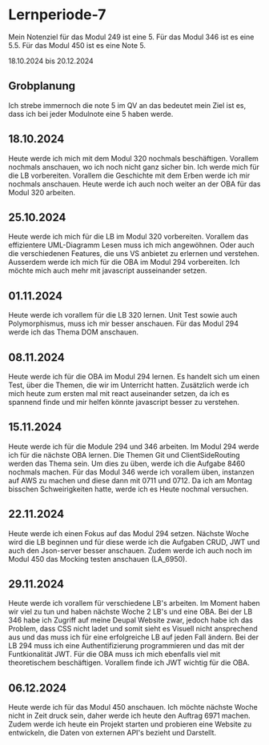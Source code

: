 # Lernperiode-7

Mein Notenziel für das Modul 249 ist eine 5. Für das Modul 346 ist es eine 5.5. Für das Modul 450 ist es eine Note 5.
 
18.10.2024 bis 20.12.2024

## Grobplanung

Ich strebe immernoch die note 5 im QV an das bedeutet mein Ziel ist es, dass ich bei jeder Modulnote eine 5 haben werde.
 
## 18.10.2024

Heute werde ich mich mit dem Modul 320 nochmals beschäftigen. Vorallem nochmals anschauen, wo ich noch nicht ganz sicher bin. Ich werde mich für die LB vorbereiten. Vorallem die Geschichte mit dem Erben werde ich mir nochmals anschauen. Heute werde ich auch noch weiter an der OBA für das Modul 320 arbeiten.

## 25.10.2024

Heute werde ich mich für die LB im Modul 320 vorbereiten. Vorallem das effizientere UML-Diagramm Lesen muss ich mich angewöhnen. Oder auch die verschiedenen Features, die uns VS anbietet zu erlernen und verstehen. Ausserdem werde ich mich für die OBA im Modul 294 vorbereiten. Ich möchte mich auch mehr mit javascript ausseinander setzen.

## 01.11.2024
Heute werde ich vorallem für die LB 320 lernen. Unit Test sowie auch Polymorphismus, muss ich mir besser anschauen. Für das Modul 294 werde ich das Thema DOM anschauen.

## 08.11.2024

Heute werde ich für die OBA im Modul 294 lernen. Es handelt sich um einen Test, über die Themen, die wir im Unterricht hatten. Zusätzlich werde ich mich heute zum ersten mal mit react auseinander setzen, da ich es spannend finde und mir helfen könnte javascript besser zu verstehen. 

## 15.11.2024

Heute werde ich für die Module 294 und 346 arbeiten. Im Modul 294 werde ich für die nächste OBA lernen. Die Themen Git und ClientSideRouting werden das Thema sein. Um dies zu üben, werde ich die Aufgabe 8460 nochmals machen. Für das Modul 346 werde ich vorallem üben, instanzen auf AWS zu machen und diese dann mit 0711 und 0712. Da ich am Montag bisschen Schweirigkeiten hatte, werde ich es Heute nochmal versuchen. 

## 22.11.2024

Heute werde ich einen Fokus auf das Modul 294 setzen. Nächste Woche wird die LB beginnen und für diese werde ich die Aufgaben CRUD, JWT und auch den Json-server besser anschauen. Zudem werde ich auch noch im Modul 450 das Mocking testen anschauen (LA_6950).

## 29.11.2024

Heute werde ich vorallem für verschiedene LB's arbeiten. Im Moment haben wir viel zu tun und haben nächste Woche 2 LB's und eine OBA. Bei der LB 346 habe ich Zugriff auf meine Deupal Website zwar, jedoch habe ich das Problem, dass CSS nicht ladet und somit sieht es Visuell nicht ansprechend aus und das muss ich für eine erfolgreiche LB auf jeden Fall ändern. Bei der LB 294 muss ich eine Authentifizierung programmieren und das mit der Funtkionalität JWT. Für die OBA muss ich mich ebenfalls viel mit theoretischem beschäftigen. Vorallem finde ich JWT wichtig für die OBA.

## 06.12.2024

Heute werde ich für das Modul 450 anschauen. Ich möchte nächste Woche nicht in Zeit druck sein, daher werde ich heute den Auftrag 6971 machen. Zudem werde ich heute ein Projekt starten und probieren eine Website zu entwickeln, die Daten von externen API's bezieht und Darstellt. 




